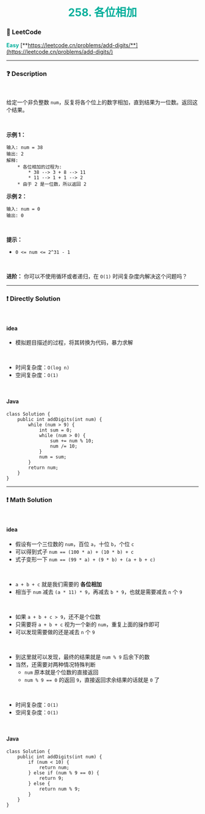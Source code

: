 <h1 style="text-align: center;"> <span style="color: #00AF9B;">258. 各位相加</span> </h1>

### 🚀 LeetCode

<base target="_blank">

<span style="color: #00AF9B;">**Easy**</span> [**https://leetcode.cn/problems/add-digits/**](https://leetcode.cn/problems/add-digits/)

---

### ❓ Description

<br/>

给定一个非负整数 `num`，反复将各个位上的数字相加，直到结果为一位数。返回这个结果。

<br/>

**示例 1：**

```
输入: num = 38
输出: 2
解释: 
    * 各位相加的过程为:
        * 38 --> 3 + 8 --> 11
        * 11 --> 1 + 1 --> 2
    * 由于 2 是一位数，所以返回 2
```

**示例 2：**

```
输入: num = 0
输出: 0
```

<br/>

**提示：**

* `0 <= num <= 2^31 - 1`

<br/>

**进阶：** 你可以不使用循环或者递归，在 `O(1)` 时间复杂度内解决这个问题吗？

---

### ❗ Directly Solution

<br/>

#### idea

* 模拟题目描述的过程，将其转换为代码，暴力求解

<br/>

* 时间复杂度：`O(log n)`
* 空间复杂度：`O(1)`

<br/>

#### Java

```
class Solution {
    public int addDigits(int num) {
        while (num > 9) {
            int sum = 0;
            while (num > 0) {
                sum += num % 10;
                num /= 10;
            }
            num = sum;
        }
        return num;
    }
}
```

---

### ❗ Math Solution

<br/>

#### idea

* 假设有一个三位数的 `num`，百位 `a`，十位 `b`，个位 `c`
* 可以得到式子 `num == (100 * a) + (10 * b) + c`
* 式子变形一下 `num == (99 * a) + (9 * b) + (a + b + c)`

<br/>

* `a + b + c` 就是我们需要的 **各位相加**
* 相当于 `num` 减去 `(a * 11) * 9`，再减去 `b * 9`，也就是需要减去 `n` 个 `9`

<br/>

* 如果 `a + b + c > 9`，还不是个位数
* 只需要将 `a + b + c` 视为一个新的 `num`，重复上面的操作即可
* 可以发现需要做的还是减去 `n` 个 `9`

<br/>

* 到这里就可以发现，最终的结果就是 `num % 9` 后余下的数
* 当然，还需要对两种情况特殊判断
    * `num` 原本就是个位数的直接返回
    * `num % 9 == 0` 的返回 `9`，直接返回求余结果的话就是 `0` 了

<br/>

* 时间复杂度：`O(1)`
* 空间复杂度：`O(1)`

<br/>

#### Java

```
class Solution {
    public int addDigits(int num) {
        if (num < 10) {
            return num;
        } else if (num % 9 == 0) {
            return 9;
        } else {
            return num % 9;
        }
    }
}
```
